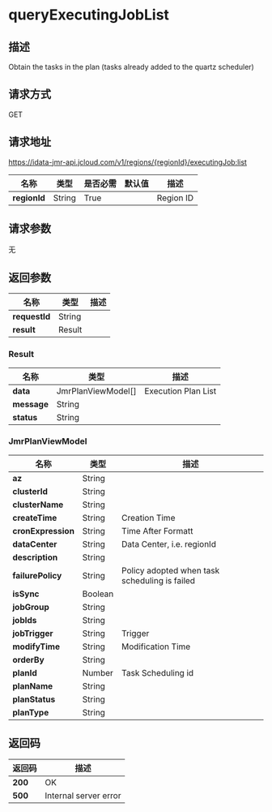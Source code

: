 # queryExecutingJobList


## 描述
Obtain the tasks in the plan (tasks already added to the quartz scheduler)

## 请求方式
GET

## 请求地址
https://idata-jmr-api.jcloud.com/v1/regions/{regionId}/executingJob:list

|名称|类型|是否必需|默认值|描述|
|---|---|---|---|---|
|**regionId**|String|True| |Region ID|

## 请求参数
无


## 返回参数
|名称|类型|描述|
|---|---|---|
|**requestId**|String| |
|**result**|Result| |

### Result
|名称|类型|描述|
|---|---|---|
|**data**|JmrPlanViewModel[]|Execution Plan List|
|**message**|String| |
|**status**|String| |
### JmrPlanViewModel
|名称|类型|描述|
|---|---|---|
|**az**|String| |
|**clusterId**|String| |
|**clusterName**|String| |
|**createTime**|String|Creation Time|
|**cronExpression**|String|Time After Formatt|
|**dataCenter**|String|Data Center, i.e. regionId|
|**description**|String| |
|**failurePolicy**|String|Policy adopted when task scheduling is failed|
|**isSync**|Boolean| |
|**jobGroup**|String| |
|**jobIds**|String| |
|**jobTrigger**|String|Trigger|
|**modifyTime**|String|Modification Time|
|**orderBy**|String| |
|**planId**|Number|Task Scheduling id|
|**planName**|String| |
|**planStatus**|String| |
|**planType**|String| |

## 返回码
|返回码|描述|
|---|---|
|**200**|OK|
|**500**|Internal server error|
